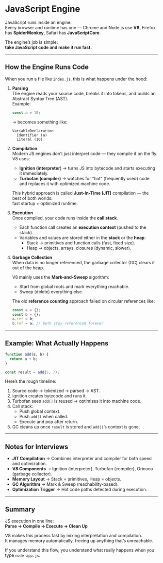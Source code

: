 # JavaScript Engine

JavaScript runs inside an engine.  
Every browser and runtime has one — Chrome and Node.js use **V8**, Firefox has **SpiderMonkey**, Safari has **JavaScriptCore**.

The engine’s job is simple:  
**take JavaScript code and make it run fast.**

---

## How the Engine Runs Code

When you run a file like `index.js`, this is what happens under the hood:

1. **Parsing**  
   The engine reads your source code, breaks it into tokens, and builds an Abstract Syntax Tree (AST).  
   Example:

   ```js
   const a = 10;
   ```

   → becomes something like:

   ```
   VariableDeclaration
     Identifier (a)
     Literal (10)
   ```

2. **Compilation**  
   Modern JS engines don’t just interpret code — they compile it on the fly.  
   V8 uses:

   - **Ignition (interpreter)** → turns JS into bytecode and starts executing it immediately.
   - **Turbofan (compiler)** → watches for “hot” (frequently used) code and replaces it with optimized machine code.

   This hybrid approach is called **Just-In-Time (JIT)** compilation — the best of both worlds:  
   fast startup + optimized runtime.

3. **Execution**  
   Once compiled, your code runs inside the **call stack**.

   - Each function call creates an **execution context** (pushed to the stack).
   - Variables and values are stored either in the **stack** or the **heap**:
     - Stack → primitives and function calls (fast, fixed size).
     - Heap → objects, arrays, closures (dynamic, slower).

4. **Garbage Collection**  
   When data is no longer referenced, the garbage collector (GC) clears it out of the heap.

   V8 mainly uses the **Mark-and-Sweep** algorithm:

   - Start from global roots and mark everything reachable.
   - Sweep (delete) everything else.

   The old **reference counting** approach failed on circular references like:

   ```js
   const a = {};
   const b = {};
   a.ref = b;
   b.ref = a; // both stay referenced forever
   ```

---

## Example: What Actually Happens

```js
function add(a, b) {
  return a + b;
}

const result = add(5, 7);
```

Here’s the rough timeline:

1. Source code → tokenized → parsed → AST.
2. Ignition creates bytecode and runs it.
3. Turbofan sees `add()` is reused → optimizes it into machine code.
4. Call stack:
   - Push global context.
   - Push `add()` when called.
   - Execute and pop after return.
5. GC cleans up once `result` is stored and `add()`’s context is gone.

---

## Notes for Interviews

- **JIT Compilation** → Combines interpreter and compiler for both speed and optimization.
- **V8 Components** → Ignition (interpreter), Turbofan (compiler), Orinoco (garbage collector).
- **Memory Layout** → Stack = primitives, Heap = objects.
- **GC Algorithm** → Mark & Sweep (reachability-based).
- **Optimization Trigger** → Hot code paths detected during execution.

---

## Summary

JS execution in one line:  
**Parse → Compile → Execute → Clean Up**

V8 makes this process fast by mixing interpretation and compilation.  
It manages memory automatically, freeing up anything that’s unreachable.

If you understand this flow, you understand what really happens when you type `node app.js`.
